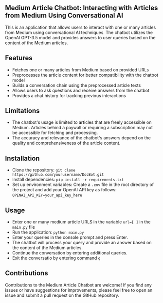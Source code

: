 ## Medium Article Chatbot: Interacting with Articles from Medium Using Conversational AI
This is an application that allows users to interact with one or many articles from Medium using conversational AI techniques.
The chatbot utilizes the OpenAI GPT-3.5 model and provides answers to user queries based on the content of the Medium articles.

## Features
- Fetches one or many articles from Medium based on provided URLs
- Preprocesses the article content for better compatibility with the chatbot model
- Builds a conversation chain using the preprocessed article texts
- Allows users to ask questions and receive answers from the chatbot
- Provides a chat history for tracking previous interactions

## Limitations
- The chatbot's usage is limited to articles that are freely accessible on Medium. 
 Articles behind a paywall or requiring a subscription may not be accessible for fetching and processing.
- The accuracy and relevance of the chatbot's answers depend on the quality and comprehensiveness of the article content.
## Installation
- Clone the repository: `git clone https://github.com/yourusername/DocBot.git`
- Install dependencies: `pip install -r requirements.txt`
- Set up environment variables: Create a `.env` file in the root directory of the project and add your OpenAI API key as follows:
  `OPENAI_API_KEY=your_api_key_here`

## Usage
- Enter one or many medium article URLS in the variable `url=[ ]` in the `main.py` file
- Run the application: `python main.py`
- Enter your queries in the console prompt and press Enter.
- The chatbot will process your query and provide an answer based on the content of the Medium articles.
- Continue the conversation by entering additional queries.
- Exit the conversatio by entering command `q`

## Contributions
Contributions to the Medium Article Chatbot are welcome!
If you find any issues or have suggestions for improvements, please feel free to open an issue and submit a pull request on the GitHub repository.
